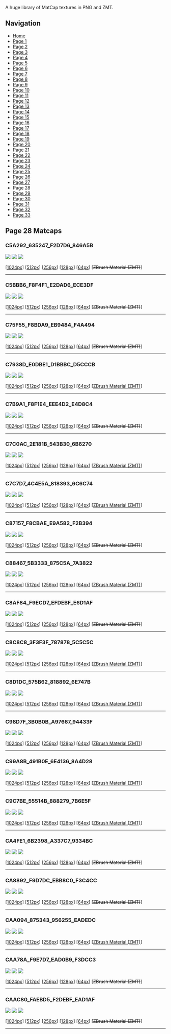 A huge library of MatCap textures in PNG and ZMT.


## Navigation
* [Home](/)
* [Page 1](PAGE-1.md)
* [Page 2](PAGE-2.md)
* [Page 3](PAGE-3.md)
* [Page 4](PAGE-4.md)
* [Page 5](PAGE-5.md)
* [Page 6](PAGE-6.md)
* [Page 7](PAGE-7.md)
* [Page 8](PAGE-8.md)
* [Page 9](PAGE-9.md)
* [Page 10](PAGE-10.md)
* [Page 11](PAGE-11.md)
* [Page 12](PAGE-12.md)
* [Page 13](PAGE-13.md)
* [Page 14](PAGE-14.md)
* [Page 15](PAGE-15.md)
* [Page 16](PAGE-16.md)
* [Page 17](PAGE-17.md)
* [Page 18](PAGE-18.md)
* [Page 19](PAGE-19.md)
* [Page 20](PAGE-20.md)
* [Page 21](PAGE-21.md)
* [Page 22](PAGE-22.md)
* [Page 23](PAGE-23.md)
* [Page 24](PAGE-24.md)
* [Page 25](PAGE-25.md)
* [Page 26](PAGE-26.md)
* [Page 27](PAGE-27.md)
* Page 28
* [Page 29](PAGE-29.md)
* [Page 30](PAGE-30.md)
* [Page 31](PAGE-31.md)
* [Page 32](PAGE-32.md)
* [Page 33](PAGE-33.md)
## Page 28 Matcaps
### C5A292_635247_F2D7D6_846A5B
![](preview/C5A292_635247_F2D7D6_846A5B-preview.png)
![](thumbnail/C5A292_635247_F2D7D6_846A5B.jpg)
![](palette/C5A292_635247_F2D7D6_846A5B-palette.png)

[[1024px](https://github.com/nidorx/matcaps/raw/master/1024/C5A292_635247_F2D7D6_846A5B.png)]
[[512px](https://github.com/nidorx/matcaps/raw/master/512/C5A292_635247_F2D7D6_846A5B-512px.png)]
[[256px](https://github.com/nidorx/matcaps/raw/master/256/C5A292_635247_F2D7D6_846A5B-256px.png)]
[[128px](https://github.com/nidorx/matcaps/raw/master/128/C5A292_635247_F2D7D6_846A5B-128px.png)]
[[64px](https://github.com/nidorx/matcaps/raw/master/64/C5A292_635247_F2D7D6_846A5B-64px.png)]
[~~ZBrush Material (ZMT)~~]

---
### C5BBB6_F8F4F1_E2DAD6_ECE3DF
![](preview/C5BBB6_F8F4F1_E2DAD6_ECE3DF-preview.png)
![](thumbnail/C5BBB6_F8F4F1_E2DAD6_ECE3DF.jpg)
![](palette/C5BBB6_F8F4F1_E2DAD6_ECE3DF-palette.png)

[[1024px](https://github.com/nidorx/matcaps/raw/master/1024/C5BBB6_F8F4F1_E2DAD6_ECE3DF.png)]
[[512px](https://github.com/nidorx/matcaps/raw/master/512/C5BBB6_F8F4F1_E2DAD6_ECE3DF-512px.png)]
[[256px](https://github.com/nidorx/matcaps/raw/master/256/C5BBB6_F8F4F1_E2DAD6_ECE3DF-256px.png)]
[[128px](https://github.com/nidorx/matcaps/raw/master/128/C5BBB6_F8F4F1_E2DAD6_ECE3DF-128px.png)]
[[64px](https://github.com/nidorx/matcaps/raw/master/64/C5BBB6_F8F4F1_E2DAD6_ECE3DF-64px.png)]
[~~ZBrush Material (ZMT)~~]

---
### C75F55_F8BDA9_EB9484_F4A494
![](preview/C75F55_F8BDA9_EB9484_F4A494-preview.png)
![](thumbnail/C75F55_F8BDA9_EB9484_F4A494.jpg)
![](palette/C75F55_F8BDA9_EB9484_F4A494-palette.png)

[[1024px](https://github.com/nidorx/matcaps/raw/master/1024/C75F55_F8BDA9_EB9484_F4A494.png)]
[[512px](https://github.com/nidorx/matcaps/raw/master/512/C75F55_F8BDA9_EB9484_F4A494-512px.png)]
[[256px](https://github.com/nidorx/matcaps/raw/master/256/C75F55_F8BDA9_EB9484_F4A494-256px.png)]
[[128px](https://github.com/nidorx/matcaps/raw/master/128/C75F55_F8BDA9_EB9484_F4A494-128px.png)]
[[64px](https://github.com/nidorx/matcaps/raw/master/64/C75F55_F8BDA9_EB9484_F4A494-64px.png)]
[~~ZBrush Material (ZMT)~~]

---
### C7938D_E0DBE1_D1BBBC_D5CCCB
![](preview/C7938D_E0DBE1_D1BBBC_D5CCCB-preview.png)
![](thumbnail/C7938D_E0DBE1_D1BBBC_D5CCCB.jpg)
![](palette/C7938D_E0DBE1_D1BBBC_D5CCCB-palette.png)

[[1024px](https://github.com/nidorx/matcaps/raw/master/1024/C7938D_E0DBE1_D1BBBC_D5CCCB.png)]
[[512px](https://github.com/nidorx/matcaps/raw/master/512/C7938D_E0DBE1_D1BBBC_D5CCCB-512px.png)]
[[256px](https://github.com/nidorx/matcaps/raw/master/256/C7938D_E0DBE1_D1BBBC_D5CCCB-256px.png)]
[[128px](https://github.com/nidorx/matcaps/raw/master/128/C7938D_E0DBE1_D1BBBC_D5CCCB-128px.png)]
[[64px](https://github.com/nidorx/matcaps/raw/master/64/C7938D_E0DBE1_D1BBBC_D5CCCB-64px.png)]
[[ZBrush Material (ZMT)](https://github.com/nidorx/matcaps/raw/master/zmt/C7938D_E0DBE1_D1BBBC_D5CCCB.zmt)]

---
### C7B9A1_F8F1E4_EEE4D2_E4D8C4
![](preview/C7B9A1_F8F1E4_EEE4D2_E4D8C4-preview.png)
![](thumbnail/C7B9A1_F8F1E4_EEE4D2_E4D8C4.jpg)
![](palette/C7B9A1_F8F1E4_EEE4D2_E4D8C4-palette.png)

[[1024px](https://github.com/nidorx/matcaps/raw/master/1024/C7B9A1_F8F1E4_EEE4D2_E4D8C4.png)]
[[512px](https://github.com/nidorx/matcaps/raw/master/512/C7B9A1_F8F1E4_EEE4D2_E4D8C4-512px.png)]
[[256px](https://github.com/nidorx/matcaps/raw/master/256/C7B9A1_F8F1E4_EEE4D2_E4D8C4-256px.png)]
[[128px](https://github.com/nidorx/matcaps/raw/master/128/C7B9A1_F8F1E4_EEE4D2_E4D8C4-128px.png)]
[[64px](https://github.com/nidorx/matcaps/raw/master/64/C7B9A1_F8F1E4_EEE4D2_E4D8C4-64px.png)]
[~~ZBrush Material (ZMT)~~]

---
### C7C0AC_2E181B_543B30_6B6270
![](preview/C7C0AC_2E181B_543B30_6B6270-preview.png)
![](thumbnail/C7C0AC_2E181B_543B30_6B6270.jpg)
![](palette/C7C0AC_2E181B_543B30_6B6270-palette.png)

[[1024px](https://github.com/nidorx/matcaps/raw/master/1024/C7C0AC_2E181B_543B30_6B6270.png)]
[[512px](https://github.com/nidorx/matcaps/raw/master/512/C7C0AC_2E181B_543B30_6B6270-512px.png)]
[[256px](https://github.com/nidorx/matcaps/raw/master/256/C7C0AC_2E181B_543B30_6B6270-256px.png)]
[[128px](https://github.com/nidorx/matcaps/raw/master/128/C7C0AC_2E181B_543B30_6B6270-128px.png)]
[[64px](https://github.com/nidorx/matcaps/raw/master/64/C7C0AC_2E181B_543B30_6B6270-64px.png)]
[[ZBrush Material (ZMT)](https://github.com/nidorx/matcaps/raw/master/zmt/C7C0AC_2E181B_543B30_6B6270.zmt)]

---
### C7C7D7_4C4E5A_818393_6C6C74
![](preview/C7C7D7_4C4E5A_818393_6C6C74-preview.png)
![](thumbnail/C7C7D7_4C4E5A_818393_6C6C74.jpg)
![](palette/C7C7D7_4C4E5A_818393_6C6C74-palette.png)

[[1024px](https://github.com/nidorx/matcaps/raw/master/1024/C7C7D7_4C4E5A_818393_6C6C74.png)]
[[512px](https://github.com/nidorx/matcaps/raw/master/512/C7C7D7_4C4E5A_818393_6C6C74-512px.png)]
[[256px](https://github.com/nidorx/matcaps/raw/master/256/C7C7D7_4C4E5A_818393_6C6C74-256px.png)]
[[128px](https://github.com/nidorx/matcaps/raw/master/128/C7C7D7_4C4E5A_818393_6C6C74-128px.png)]
[[64px](https://github.com/nidorx/matcaps/raw/master/64/C7C7D7_4C4E5A_818393_6C6C74-64px.png)]
[[ZBrush Material (ZMT)](https://github.com/nidorx/matcaps/raw/master/zmt/C7C7D7_4C4E5A_818393_6C6C74.zmt)]

---
### C87157_F8CBAE_E9A582_F2B394
![](preview/C87157_F8CBAE_E9A582_F2B394-preview.png)
![](thumbnail/C87157_F8CBAE_E9A582_F2B394.jpg)
![](palette/C87157_F8CBAE_E9A582_F2B394-palette.png)

[[1024px](https://github.com/nidorx/matcaps/raw/master/1024/C87157_F8CBAE_E9A582_F2B394.png)]
[[512px](https://github.com/nidorx/matcaps/raw/master/512/C87157_F8CBAE_E9A582_F2B394-512px.png)]
[[256px](https://github.com/nidorx/matcaps/raw/master/256/C87157_F8CBAE_E9A582_F2B394-256px.png)]
[[128px](https://github.com/nidorx/matcaps/raw/master/128/C87157_F8CBAE_E9A582_F2B394-128px.png)]
[[64px](https://github.com/nidorx/matcaps/raw/master/64/C87157_F8CBAE_E9A582_F2B394-64px.png)]
[~~ZBrush Material (ZMT)~~]

---
### C88467_5B3333_875C5A_7A3822
![](preview/C88467_5B3333_875C5A_7A3822-preview.png)
![](thumbnail/C88467_5B3333_875C5A_7A3822.jpg)
![](palette/C88467_5B3333_875C5A_7A3822-palette.png)

[[1024px](https://github.com/nidorx/matcaps/raw/master/1024/C88467_5B3333_875C5A_7A3822.png)]
[[512px](https://github.com/nidorx/matcaps/raw/master/512/C88467_5B3333_875C5A_7A3822-512px.png)]
[[256px](https://github.com/nidorx/matcaps/raw/master/256/C88467_5B3333_875C5A_7A3822-256px.png)]
[[128px](https://github.com/nidorx/matcaps/raw/master/128/C88467_5B3333_875C5A_7A3822-128px.png)]
[[64px](https://github.com/nidorx/matcaps/raw/master/64/C88467_5B3333_875C5A_7A3822-64px.png)]
[[ZBrush Material (ZMT)](https://github.com/nidorx/matcaps/raw/master/zmt/C88467_5B3333_875C5A_7A3822.zmt)]

---
### C8AF84_F9ECD7_EFDEBF_E6D1AF
![](preview/C8AF84_F9ECD7_EFDEBF_E6D1AF-preview.png)
![](thumbnail/C8AF84_F9ECD7_EFDEBF_E6D1AF.jpg)
![](palette/C8AF84_F9ECD7_EFDEBF_E6D1AF-palette.png)

[[1024px](https://github.com/nidorx/matcaps/raw/master/1024/C8AF84_F9ECD7_EFDEBF_E6D1AF.png)]
[[512px](https://github.com/nidorx/matcaps/raw/master/512/C8AF84_F9ECD7_EFDEBF_E6D1AF-512px.png)]
[[256px](https://github.com/nidorx/matcaps/raw/master/256/C8AF84_F9ECD7_EFDEBF_E6D1AF-256px.png)]
[[128px](https://github.com/nidorx/matcaps/raw/master/128/C8AF84_F9ECD7_EFDEBF_E6D1AF-128px.png)]
[[64px](https://github.com/nidorx/matcaps/raw/master/64/C8AF84_F9ECD7_EFDEBF_E6D1AF-64px.png)]
[~~ZBrush Material (ZMT)~~]

---
### C8C8C8_3F3F3F_787878_5C5C5C
![](preview/C8C8C8_3F3F3F_787878_5C5C5C-preview.png)
![](thumbnail/C8C8C8_3F3F3F_787878_5C5C5C.jpg)
![](palette/C8C8C8_3F3F3F_787878_5C5C5C-palette.png)

[[1024px](https://github.com/nidorx/matcaps/raw/master/1024/C8C8C8_3F3F3F_787878_5C5C5C.png)]
[[512px](https://github.com/nidorx/matcaps/raw/master/512/C8C8C8_3F3F3F_787878_5C5C5C-512px.png)]
[[256px](https://github.com/nidorx/matcaps/raw/master/256/C8C8C8_3F3F3F_787878_5C5C5C-256px.png)]
[[128px](https://github.com/nidorx/matcaps/raw/master/128/C8C8C8_3F3F3F_787878_5C5C5C-128px.png)]
[[64px](https://github.com/nidorx/matcaps/raw/master/64/C8C8C8_3F3F3F_787878_5C5C5C-64px.png)]
[[ZBrush Material (ZMT)](https://github.com/nidorx/matcaps/raw/master/zmt/C8C8C8_3F3F3F_787878_5C5C5C.zmt)]

---
### C8D1DC_575B62_818892_6E747B
![](preview/C8D1DC_575B62_818892_6E747B-preview.png)
![](thumbnail/C8D1DC_575B62_818892_6E747B.jpg)
![](palette/C8D1DC_575B62_818892_6E747B-palette.png)

[[1024px](https://github.com/nidorx/matcaps/raw/master/1024/C8D1DC_575B62_818892_6E747B.png)]
[[512px](https://github.com/nidorx/matcaps/raw/master/512/C8D1DC_575B62_818892_6E747B-512px.png)]
[[256px](https://github.com/nidorx/matcaps/raw/master/256/C8D1DC_575B62_818892_6E747B-256px.png)]
[[128px](https://github.com/nidorx/matcaps/raw/master/128/C8D1DC_575B62_818892_6E747B-128px.png)]
[[64px](https://github.com/nidorx/matcaps/raw/master/64/C8D1DC_575B62_818892_6E747B-64px.png)]
[[ZBrush Material (ZMT)](https://github.com/nidorx/matcaps/raw/master/zmt/C8D1DC_575B62_818892_6E747B.zmt)]

---
### C98D7F_3B0B0B_A97667_94433F
![](preview/C98D7F_3B0B0B_A97667_94433F-preview.png)
![](thumbnail/C98D7F_3B0B0B_A97667_94433F.jpg)
![](palette/C98D7F_3B0B0B_A97667_94433F-palette.png)

[[1024px](https://github.com/nidorx/matcaps/raw/master/1024/C98D7F_3B0B0B_A97667_94433F.png)]
[[512px](https://github.com/nidorx/matcaps/raw/master/512/C98D7F_3B0B0B_A97667_94433F-512px.png)]
[[256px](https://github.com/nidorx/matcaps/raw/master/256/C98D7F_3B0B0B_A97667_94433F-256px.png)]
[[128px](https://github.com/nidorx/matcaps/raw/master/128/C98D7F_3B0B0B_A97667_94433F-128px.png)]
[[64px](https://github.com/nidorx/matcaps/raw/master/64/C98D7F_3B0B0B_A97667_94433F-64px.png)]
[[ZBrush Material (ZMT)](https://github.com/nidorx/matcaps/raw/master/zmt/C98D7F_3B0B0B_A97667_94433F.zmt)]

---
### C99A8B_491B0E_6E4136_8A4D28
![](preview/C99A8B_491B0E_6E4136_8A4D28-preview.png)
![](thumbnail/C99A8B_491B0E_6E4136_8A4D28.jpg)
![](palette/C99A8B_491B0E_6E4136_8A4D28-palette.png)

[[1024px](https://github.com/nidorx/matcaps/raw/master/1024/C99A8B_491B0E_6E4136_8A4D28.png)]
[[512px](https://github.com/nidorx/matcaps/raw/master/512/C99A8B_491B0E_6E4136_8A4D28-512px.png)]
[[256px](https://github.com/nidorx/matcaps/raw/master/256/C99A8B_491B0E_6E4136_8A4D28-256px.png)]
[[128px](https://github.com/nidorx/matcaps/raw/master/128/C99A8B_491B0E_6E4136_8A4D28-128px.png)]
[[64px](https://github.com/nidorx/matcaps/raw/master/64/C99A8B_491B0E_6E4136_8A4D28-64px.png)]
[[ZBrush Material (ZMT)](https://github.com/nidorx/matcaps/raw/master/zmt/C99A8B_491B0E_6E4136_8A4D28.zmt)]

---
### C9C7BE_55514B_888279_7B6E5F
![](preview/C9C7BE_55514B_888279_7B6E5F-preview.png)
![](thumbnail/C9C7BE_55514B_888279_7B6E5F.jpg)
![](palette/C9C7BE_55514B_888279_7B6E5F-palette.png)

[[1024px](https://github.com/nidorx/matcaps/raw/master/1024/C9C7BE_55514B_888279_7B6E5F.png)]
[[512px](https://github.com/nidorx/matcaps/raw/master/512/C9C7BE_55514B_888279_7B6E5F-512px.png)]
[[256px](https://github.com/nidorx/matcaps/raw/master/256/C9C7BE_55514B_888279_7B6E5F-256px.png)]
[[128px](https://github.com/nidorx/matcaps/raw/master/128/C9C7BE_55514B_888279_7B6E5F-128px.png)]
[[64px](https://github.com/nidorx/matcaps/raw/master/64/C9C7BE_55514B_888279_7B6E5F-64px.png)]
[[ZBrush Material (ZMT)](https://github.com/nidorx/matcaps/raw/master/zmt/C9C7BE_55514B_888279_7B6E5F.zmt)]

---
### CA4FE1_6B2398_A337C7_9334BC
![](preview/CA4FE1_6B2398_A337C7_9334BC-preview.png)
![](thumbnail/CA4FE1_6B2398_A337C7_9334BC.jpg)
![](palette/CA4FE1_6B2398_A337C7_9334BC-palette.png)

[[1024px](https://github.com/nidorx/matcaps/raw/master/1024/CA4FE1_6B2398_A337C7_9334BC.png)]
[[512px](https://github.com/nidorx/matcaps/raw/master/512/CA4FE1_6B2398_A337C7_9334BC-512px.png)]
[[256px](https://github.com/nidorx/matcaps/raw/master/256/CA4FE1_6B2398_A337C7_9334BC-256px.png)]
[[128px](https://github.com/nidorx/matcaps/raw/master/128/CA4FE1_6B2398_A337C7_9334BC-128px.png)]
[[64px](https://github.com/nidorx/matcaps/raw/master/64/CA4FE1_6B2398_A337C7_9334BC-64px.png)]
[~~ZBrush Material (ZMT)~~]

---
### CA8892_F9D7DC_EBB8C0_F3C4CC
![](preview/CA8892_F9D7DC_EBB8C0_F3C4CC-preview.png)
![](thumbnail/CA8892_F9D7DC_EBB8C0_F3C4CC.jpg)
![](palette/CA8892_F9D7DC_EBB8C0_F3C4CC-palette.png)

[[1024px](https://github.com/nidorx/matcaps/raw/master/1024/CA8892_F9D7DC_EBB8C0_F3C4CC.png)]
[[512px](https://github.com/nidorx/matcaps/raw/master/512/CA8892_F9D7DC_EBB8C0_F3C4CC-512px.png)]
[[256px](https://github.com/nidorx/matcaps/raw/master/256/CA8892_F9D7DC_EBB8C0_F3C4CC-256px.png)]
[[128px](https://github.com/nidorx/matcaps/raw/master/128/CA8892_F9D7DC_EBB8C0_F3C4CC-128px.png)]
[[64px](https://github.com/nidorx/matcaps/raw/master/64/CA8892_F9D7DC_EBB8C0_F3C4CC-64px.png)]
[~~ZBrush Material (ZMT)~~]

---
### CAA094_875343_956255_EADEDC
![](preview/CAA094_875343_956255_EADEDC-preview.png)
![](thumbnail/CAA094_875343_956255_EADEDC.jpg)
![](palette/CAA094_875343_956255_EADEDC-palette.png)

[[1024px](https://github.com/nidorx/matcaps/raw/master/1024/CAA094_875343_956255_EADEDC.png)]
[[512px](https://github.com/nidorx/matcaps/raw/master/512/CAA094_875343_956255_EADEDC-512px.png)]
[[256px](https://github.com/nidorx/matcaps/raw/master/256/CAA094_875343_956255_EADEDC-256px.png)]
[[128px](https://github.com/nidorx/matcaps/raw/master/128/CAA094_875343_956255_EADEDC-128px.png)]
[[64px](https://github.com/nidorx/matcaps/raw/master/64/CAA094_875343_956255_EADEDC-64px.png)]
[[ZBrush Material (ZMT)](https://github.com/nidorx/matcaps/raw/master/zmt/CAA094_875343_956255_EADEDC.zmt)]

---
### CAA78A_F9E7D7_EAD0B9_F3DCC3
![](preview/CAA78A_F9E7D7_EAD0B9_F3DCC3-preview.png)
![](thumbnail/CAA78A_F9E7D7_EAD0B9_F3DCC3.jpg)
![](palette/CAA78A_F9E7D7_EAD0B9_F3DCC3-palette.png)

[[1024px](https://github.com/nidorx/matcaps/raw/master/1024/CAA78A_F9E7D7_EAD0B9_F3DCC3.png)]
[[512px](https://github.com/nidorx/matcaps/raw/master/512/CAA78A_F9E7D7_EAD0B9_F3DCC3-512px.png)]
[[256px](https://github.com/nidorx/matcaps/raw/master/256/CAA78A_F9E7D7_EAD0B9_F3DCC3-256px.png)]
[[128px](https://github.com/nidorx/matcaps/raw/master/128/CAA78A_F9E7D7_EAD0B9_F3DCC3-128px.png)]
[[64px](https://github.com/nidorx/matcaps/raw/master/64/CAA78A_F9E7D7_EAD0B9_F3DCC3-64px.png)]
[~~ZBrush Material (ZMT)~~]

---
### CAAC80_FAEBD5_F2DEBF_EAD1AF
![](preview/CAAC80_FAEBD5_F2DEBF_EAD1AF-preview.png)
![](thumbnail/CAAC80_FAEBD5_F2DEBF_EAD1AF.jpg)
![](palette/CAAC80_FAEBD5_F2DEBF_EAD1AF-palette.png)

[[1024px](https://github.com/nidorx/matcaps/raw/master/1024/CAAC80_FAEBD5_F2DEBF_EAD1AF.png)]
[[512px](https://github.com/nidorx/matcaps/raw/master/512/CAAC80_FAEBD5_F2DEBF_EAD1AF-512px.png)]
[[256px](https://github.com/nidorx/matcaps/raw/master/256/CAAC80_FAEBD5_F2DEBF_EAD1AF-256px.png)]
[[128px](https://github.com/nidorx/matcaps/raw/master/128/CAAC80_FAEBD5_F2DEBF_EAD1AF-128px.png)]
[[64px](https://github.com/nidorx/matcaps/raw/master/64/CAAC80_FAEBD5_F2DEBF_EAD1AF-64px.png)]
[~~ZBrush Material (ZMT)~~]

---